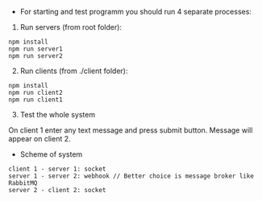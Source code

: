 * For starting and test programm you should run 4 separate processes:


1. Run servers (from root folder):

```
npm install
npm run server1
npm run server2
```


2. Run clients (from ./client folder):

```
npm install
npm run client2
npm run client1
```


3. Test the whole system

On client 1 enter any text message and press submit button.
Message will appear on client 2.



* Scheme of system

```
client 1 - server 1: socket
server 1 - server 2: webhook // Better choice is message broker like RabbitMQ 
server 2 - client 2: socket
```
